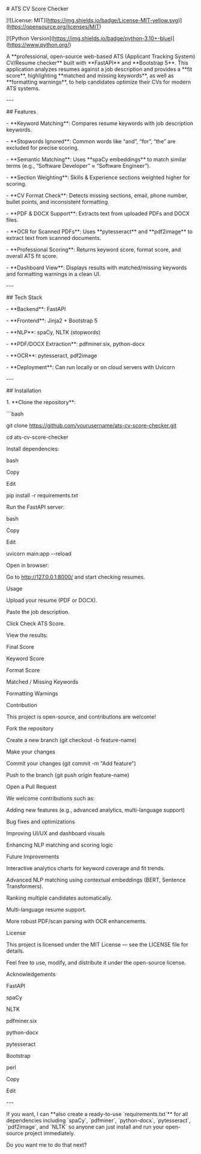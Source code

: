 \# ATS CV Score Checker

\[!\[License: MIT\](https://img.shields.io/badge/License-MIT-yellow.svg)\](https://opensource.org/licenses/MIT)

\[!\[Python Version\](https://img.shields.io/badge/python-3.10+-blue)\](https://www.python.org/)

A \*\*professional, open-source web-based ATS (Applicant Tracking System) CV/Resume checker\*\* built with \*\*FastAPI\*\* and \*\*Bootstrap 5\*\*. This application analyzes resumes against a job description and provides a \*\*fit score\*\*, highlighting \*\*matched and missing keywords\*\*, as well as \*\*formatting warnings\*\*, to help candidates optimize their CVs for modern ATS systems.

\---

\## Features

\- \*\*Keyword Matching\*\*: Compares resume keywords with job description keywords.

\- \*\*Stopwords Ignored\*\*: Common words like “and”, “for”, “the” are excluded for precise scoring.

\- \*\*Semantic Matching\*\*: Uses \*\*spaCy embeddings\*\* to match similar terms (e.g., “Software Developer” ≈ “Software Engineer”).

\- \*\*Section Weighting\*\*: Skills & Experience sections weighted higher for scoring.

\- \*\*CV Format Check\*\*: Detects missing sections, email, phone number, bullet points, and inconsistent formatting.

\- \*\*PDF & DOCX Support\*\*: Extracts text from uploaded PDFs and DOCX files.

\- \*\*OCR for Scanned PDFs\*\*: Uses \*\*pytesseract\*\* and \*\*pdf2image\*\* to extract text from scanned documents.

\- \*\*Professional Scoring\*\*: Returns keyword score, format score, and overall ATS fit score.

\- \*\*Dashboard View\*\*: Displays results with matched/missing keywords and formatting warnings in a clean UI.

\---

\## Tech Stack

\- \*\*Backend\*\*: FastAPI

\- \*\*Frontend\*\*: Jinja2 + Bootstrap 5

\- \*\*NLP\*\*: spaCy, NLTK (stopwords)

\- \*\*PDF/DOCX Extraction\*\*: pdfminer.six, python-docx

\- \*\*OCR\*\*: pytesseract, pdf2image

\- \*\*Deployment\*\*: Can run locally or on cloud servers with Uvicorn

\---

\## Installation

1\. \*\*Clone the repository\*\*:

\`\`\`bash

git clone https://github.com/yourusername/ats-cv-score-checker.git

cd ats-cv-score-checker

Install dependencies:

bash

Copy

Edit

pip install -r requirements.txt

Run the FastAPI server:

bash

Copy

Edit

uvicorn main:app --reload

Open in browser:

Go to http://127.0.0.1:8000/ and start checking resumes.

Usage

Upload your resume (PDF or DOCX).

Paste the job description.

Click Check ATS Score.

View the results:

Final Score

Keyword Score

Format Score

Matched / Missing Keywords

Formatting Warnings

Contribution

This project is open-source, and contributions are welcome!

Fork the repository

Create a new branch (git checkout -b feature-name)

Make your changes

Commit your changes (git commit -m "Add feature")

Push to the branch (git push origin feature-name)

Open a Pull Request

We welcome contributions such as:

Adding new features (e.g., advanced analytics, multi-language support)

Bug fixes and optimizations

Improving UI/UX and dashboard visuals

Enhancing NLP matching and scoring logic

Future Improvements

Interactive analytics charts for keyword coverage and fit trends.

Advanced NLP matching using contextual embeddings (BERT, Sentence Transformers).

Ranking multiple candidates automatically.

Multi-language resume support.

More robust PDF/scan parsing with OCR enhancements.

License

This project is licensed under the MIT License — see the LICENSE file for details.

Feel free to use, modify, and distribute it under the open-source license.

Acknowledgements

FastAPI

spaCy

NLTK

pdfminer.six

python-docx

pytesseract

Bootstrap

perl

Copy

Edit

\---

If you want, I can \*\*also create a ready-to-use \`requirements.txt\`\*\* for all dependencies including \`spaCy\`, \`pdfminer\`, \`python-docx\`, \`pytesseract\`, \`pdf2image\`, and \`NLTK\` so anyone can just install and run your open-source project immediately.

Do you want me to do that next?